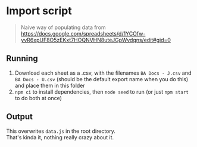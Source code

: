# Import script
> Naive way of populating data from https://docs.google.com/spreadsheets/d/1YCOfw-yvR6xpUF8O5zEKxt7HOQNVHN8uteJGpWvdqns/edit#gid=0

## Running
1) Download each sheet as a .csv, with the filenames `BA Docs - J.csv` and `BA Docs - U.csv` (should be the default export name when you do this) and place them in this folder
2) `npm ci` to install dependencies, then `node seed` to run (or just `npm start` to do both at once)

## Output
This overwrites `data.js` in the root directory.\
That's kinda it, nothing really crazy about it.
